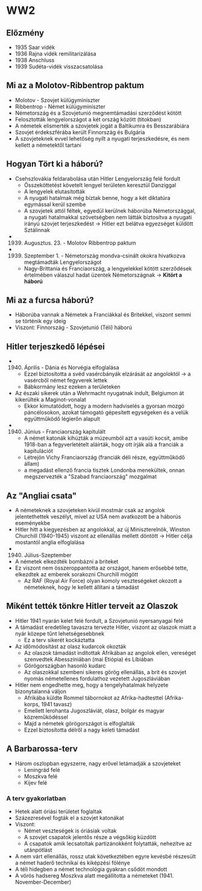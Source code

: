 # WW2  
## Előzmény  
- 1935 Saar vidék  
- 1936 Rajna vidék remilitarizálása  
- 1938 Anschluss  
- 1939 Sudéta-vidék visszacsatolása  
## Mi az a Molotov-Ribbentrop paktum  
- Molotov - Szovjet külügyminiszter  
- Ribbentrop - Német külügyminiszter  
- Németország és a Szovjetunió megnemtámadási szerződést kötött  
- Felosztották lengyelországot a két ország között (titokban)  
- A németek elismerték a szovjetek jogát a Baltikumra és Besszarábiára  
- Szovjet érdekszférába került Finnország és Bulgária  
- A szovjeteknek evvel lehetőség nyílt a nyugati terjeszkedésre, és nem kellett a németektől tartani  
## Hogyan Tört ki a háború?  
- Csehszlovákia feldarabolása után Hitler Lengyelország felé fordult  
	- Összeköttetést követelt lengyel területen keresztül Danziggal  
	- A lengyelek elutasították  
	- A nyugati hatalmak még bíztak benne, hogy a két diktatúra egymással kerül szembe  
	- A szovjetek attól féltek, egyedül kerülnek háborúba Németországgal, a nyugati hatalmakkal szövetségben nem látták biztosítva a nyugati irányú szovjet terjeszkedést -> Hitler ezt belátva egyezséget küldött Sztálinnak  
- 1939. Augusztus. 23. - Molotov Ribbentrop paktum  
- 1939. Szeptember 1. - Németország mondva-csinált okokra hivatkozva megtámadták Lengyelországot  
	- Nagy-Brittania és Franciaország, a lengyelekkel kötött szerződések értelmében válaszul hadat üzentek Németországnak -> **Kitört a háború**  
## Mi az a furcsa háború?  
- Háborúba vannak a Németek a Franciákkal és Britekkel, viszont semmi se történik egy ideig
- Viszont: Finnország - Szovjetunió (Téli) háború
## Hitler terjeszkedő lépései  
- 1940. Április - Dánia és Norvégia elfoglalása  
	- Ezzel biztosította a svéd vasércbányák elzárását az angoloktól -> a vasércből német fegyverek lettek  
	- Bábkormány lesz ezeken a területeken
- Az északi sikerek után a Wehrmacht nyugatnak indult, Belgiumon át kikerülték a Maginot-vonalat  
	- Ekkor kimutatódott, hogy a modern hadviselés a gyorsan mozgó páncélosokon, azokat támogató gépesített egységeken és a velük együttműködő légierőn alapult  
- 1940. Június - Franciaország kapitulált  
	- A német katonák kihúzták a múzeumból azt a vasúti kocsit, amibe 1918-ban a fegyverletételt aláírták, hogy ott írják alá a franciák a kapitulációt  
	- Létrejön Vichy Franciaország (franciák déli része, együttműködő állam)
	- a megadást ellenző francia tisztek Londonba menekültek, onnan megszervezték a "Szabad franciaország" mozgalmat  
## Az "Angliai csata"  
- A németeknek a szovjeteken kívül mostmár csak az angolok jelentethettek veszélyt, mivel az USA nem avatkozott be a háborús eseményekbe  
- Hitler hitt a kiegyezésben az angolokkal, az új Miniszterelnök, Winston Churchill (1940-1945) viszont az ellenállás mellett döntött -> Hitler célja mostantól anglia elfoglalása  
- 1940. Július-Szeptember  
- A németek elkezdték bombázni a briteket  
- Ez viszont nem összeroppantotta az országot, hanem erősebbé tette, elkezdtek az emberek sorakozni Churchill mögött  
	- Az RAF (Royal Air Force) olyan komoly veszteségeket okozott a németeknek, hogy le kellett állítani a támadást  
## Miként tették tönkre Hitler terveit az Olaszok  
- Hitler 1941 nyarán kelet felé fordult, a Szovjetunió nyersanyagai felé  
- A támadást eredetileg tavaszra tervezte Hitler, viszont az olaszok miatt a nyár közepe tűnt lehetségesebbnek  
	- Ez a terv sikerét kockáztatta  
- Az időmódosítást az olasz kudarcok okozták  
	- Az olaszok támadást indítottak Afrikában az angolok ellen, vereséget szenvedtek Abesszíniában (mai Etiópia) és Líbiában  
	- Görögországban hasonló kudarc  
	- Az olaszokkal szembeni sikeres görög ellenállás, a brit és szovjet nyomás németellenes fordulathoz vezetett Jugoszláviában  
- Hitler nem engedhette meg, hogy a tengelyhatalmak helyzete bizonytalanná váljon  
	- Afrikába küldte Rommel tábornokot az Afrika-hadtesttel (Afrika-korps, 1941 tavasz)  
	- Emellett lerohanta Jugoszláviát, olasz, bolgár és magyar közreműködéssel  
	- Majd a németek görögországot is elfoglalták  
	- Ezzel biztosította délről a nagy keleti támadást  
## A Barbarossa-terv  
- Három oszlopban egyszerre, nagy erővel letámadják a szovjeteket  
	- Leningrád felé  
	- Moszkva felé  
	- Kijev felé  
### A terv gyakorlatban  
- Hetek alatt óriási területet foglaltak  
- Százezresével fogták el a szovjet katonákat  
- Viszont:  
	- Német veszteségek is óriásiak voltak  
	- A szovjet csapatok jelentős része a végsőkig küzdött  
	- A csapatok amik lecsatoltak partizánokként folytatták, nehezítve az utánpótlást  
- A nem várt ellenállás, rossz utak következtében egyre kevésbé részesült a német haderő technikai és kiképzési fölénye  
- A téli hidegben a német technológia gyakran csődöt mondott  
- A vörös hadsereg Moszkva alatt megállította a németeket (1941. November-December)  
